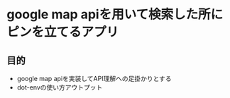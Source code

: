 # google map apiを用いて検索した所にピンを立てるアプリ

## 目的
- google map apiを実装してAPI理解への足掛かりとする
- dot-envの使い方アウトプット

